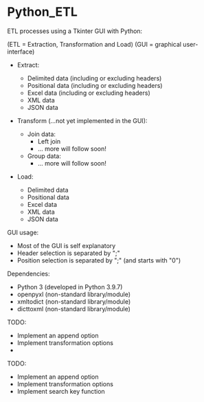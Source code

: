 # Python_ETL

ETL processes using a Tkinter GUI with Python:

(ETL = Extraction, Transformation and Load)
(GUI = graphical user-interface)

-   Extract:

    -   Delimited data (including or excluding headers)
    -   Positional data (including or excluding headers)
    -   Excel data (including or excluding headers)
    -   XML data
    -   JSON data

-   Transform (...not yet implemented in the GUI):

    -   Join data:
        -   Left join
        -   ... more will follow soon!
    -   Group data:
        -   ... more will follow soon!

-   Load:
    -   Delimited data
    -   Positional data
    -   Excel data
    -   XML data
    -   JSON data

GUI usage:

-   Most of the GUI is self explanatory
-   Header selection is separated by ";"
-   Position selection is separated by ";" (and starts with "0")

Dependencies:

-   Python 3 (developed in Python 3.9.7)
-   openpyxl (non-standard library/module)
-   xmltodict (non-standard library/module)
-   dicttoxml (non-standard library/module)

TODO:

-   Implement an append option
-   Implement transformation options
-   
TODO:

-   Implement an append option
-   Implement transformation options
-   Implement search key function
